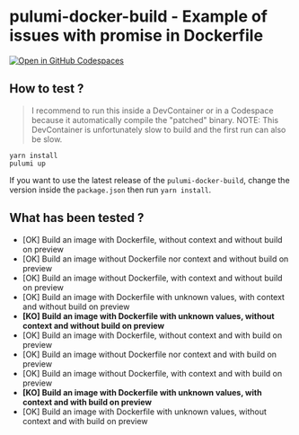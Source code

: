 # pulumi-docker-build - Example of issues with promise in Dockerfile

[![Open in GitHub Codespaces](https://img.shields.io/badge/Open_in_Github_Codespace-black?logo=github)](https://github.com/codespaces/new?hide_repo_select=true&ref=issue-96/allow-empty-inline-on-preview&repo=812770909)

## How to test ?
> I recommend to run this inside a DevContainer or in a Codespace because it automatically compile the "patched" binary.
> NOTE: This DevContainer is unfortunately slow to build and the first run can also be slow.


```
yarn install
pulumi up
```

If you want to use the latest release of the `pulumi-docker-build`, change the version inside the `package.json` then run
`yarn install`.

## What has been tested ?

- [OK] Build an image with Dockerfile, without context and without build on preview
- [OK] Build an image without Dockerfile nor context and without build on preview
- [OK] Build an image without Dockerfile, with context and without build on preview
- [OK] Build an image with Dockerfile with unknown values, with context and without build on preview
- **[KO] Build an image with Dockerfile with unknown values, without context and without build on preview**
- [OK] Build an image with Dockerfile, without context and with build on preview
- [OK] Build an image without Dockerfile nor context and with build on preview
- [OK] Build an image without Dockerfile, with context and with build on preview
- **[KO] Build an image with Dockerfile with unknown values, with context and with build on preview**
- [OK] Build an image with Dockerfile with unknown values, without context and with build on preview
